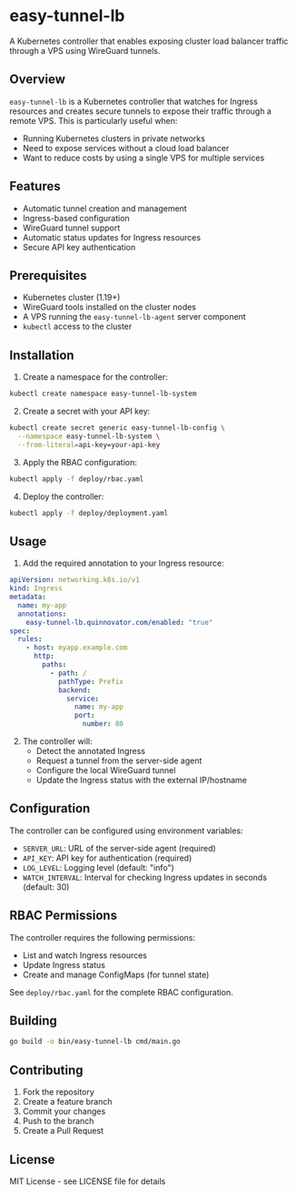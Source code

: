 # easy-tunnel-lb

A Kubernetes controller that enables exposing cluster load balancer traffic through a VPS using WireGuard tunnels.

## Overview

`easy-tunnel-lb` is a Kubernetes controller that watches for Ingress resources and creates secure tunnels to expose their traffic through a remote VPS. This is particularly useful when:

- Running Kubernetes clusters in private networks
- Need to expose services without a cloud load balancer
- Want to reduce costs by using a single VPS for multiple services

## Features

- Automatic tunnel creation and management
- Ingress-based configuration
- WireGuard tunnel support
- Automatic status updates for Ingress resources
- Secure API key authentication

## Prerequisites

- Kubernetes cluster (1.19+)
- WireGuard tools installed on the cluster nodes
- A VPS running the `easy-tunnel-lb-agent` server component
- `kubectl` access to the cluster

## Installation

1. Create a namespace for the controller:

```bash
kubectl create namespace easy-tunnel-lb-system
```

2. Create a secret with your API key:

```bash
kubectl create secret generic easy-tunnel-lb-config \
  --namespace easy-tunnel-lb-system \
  --from-literal=api-key=your-api-key
```

3. Apply the RBAC configuration:

```bash
kubectl apply -f deploy/rbac.yaml
```

4. Deploy the controller:

```bash
kubectl apply -f deploy/deployment.yaml
```

## Usage

1. Add the required annotation to your Ingress resource:

```yaml
apiVersion: networking.k8s.io/v1
kind: Ingress
metadata:
  name: my-app
  annotations:
    easy-tunnel-lb.quinnovator.com/enabled: "true"
spec:
  rules:
    - host: myapp.example.com
      http:
        paths:
          - path: /
            pathType: Prefix
            backend:
              service:
                name: my-app
                port:
                  number: 80
```

2. The controller will:
   - Detect the annotated Ingress
   - Request a tunnel from the server-side agent
   - Configure the local WireGuard tunnel
   - Update the Ingress status with the external IP/hostname

## Configuration

The controller can be configured using environment variables:

- `SERVER_URL`: URL of the server-side agent (required)
- `API_KEY`: API key for authentication (required)
- `LOG_LEVEL`: Logging level (default: "info")
- `WATCH_INTERVAL`: Interval for checking Ingress updates in seconds (default: 30)

## RBAC Permissions

The controller requires the following permissions:

- List and watch Ingress resources
- Update Ingress status
- Create and manage ConfigMaps (for tunnel state)

See `deploy/rbac.yaml` for the complete RBAC configuration.

## Building

```bash
go build -o bin/easy-tunnel-lb cmd/main.go
```

## Contributing

1. Fork the repository
2. Create a feature branch
3. Commit your changes
4. Push to the branch
5. Create a Pull Request

## License

MIT License - see LICENSE file for details
